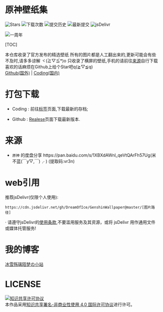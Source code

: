 # 原神壁纸集

![Stars](https://img.shields.io/github/stars/DreamOfIce/GenshinWallpaper) ![下载次数](https://img.shields.io/github/downloads/DreamOfIce/GenshinWallpaper/total) ![提交历史](https://img.shields.io/github/commit-activity/y/DreamOfIce/GenshinWallpaper) ![最新提交](https://img.shields.io/github/last-commit/DreamOfIce/GenshinWallpaper) ![jsDelivr](https://img.shields.io/jsdelivr/gh/hy/DreamOfIce/GenshinWallpaper)

![一周年](https://cdn.jsdelivr.net/gh/DreamOfIce/GenshinWallpaper@master/character/原神1周年.png)

[TOC]

本仓库收录了官方发布的精选壁纸
所有的图片都是人工翻出来的,更新可能会有些不及时,请多多谅解 ヾ(≧▽≦\*)o
只收录了横屏的壁纸,手机的请前往[来源](#%E6%9D%A5%E6%BA%90)自行下载
喜欢的话麻烦在Github上给个Star吧q(≧▽≦q)\
[Github(国外)](https://github.com/DreamOfIce/GenshinWallpaper) | [Coding(国内)](https://dreamofice.coding.net/public/public/GenshinWallpaper/git/files)

# 打包下载

*   Coding : 前往[标签](https://dreamofice.coding.net/public/public/GenshinWallpaper/git/tags)页面,下载最新的存档;

*   Github : [Realese](https://github.com/DreamOfIce/GenshinWallpaper/releases)页面下载最新版本.

# 来源

*   `原神` 的度盘分享 https://<span>pan.baidu.com/s/1XBXdAWnl_qeVtQArFh57Ug</span>(米不蓝(￣y▽,￣)╭ ) (提取码:vr3n)

# web引用

推荐jsDelivr(仅限个人使用):

    https://cdn.jsdelivr.net/gh/DreamOfIce/GenshinWallpaper@master/[图片路径]  

· 请遵守jsDelivr的[使用条款](https://www.jsdelivr.com/terms/acceptable-use-policy-jsdelivr-net),不要滥用服务及其资源，或将 jsDelivr 用作通用文件或媒体托管服务!

# 我的博客

[冰雪殇璃陌梦の小站](https://www.dreamofice.cn)

# LICENSE
<a rel="license" href="http://creativecommons.org/licenses/by-nc/4.0/"><img alt="知识共享许可协议" style="border-width:0" src="https://mirrors.creativecommons.org/presskit/buttons/80x15/svg/by-nc.svg" /></a><br />本作品采用<a rel="license" href="http://creativecommons.org/licenses/by-nc/4.0/">知识共享署名-非商业性使用 4.0 国际许可协议</a>进行许可。
